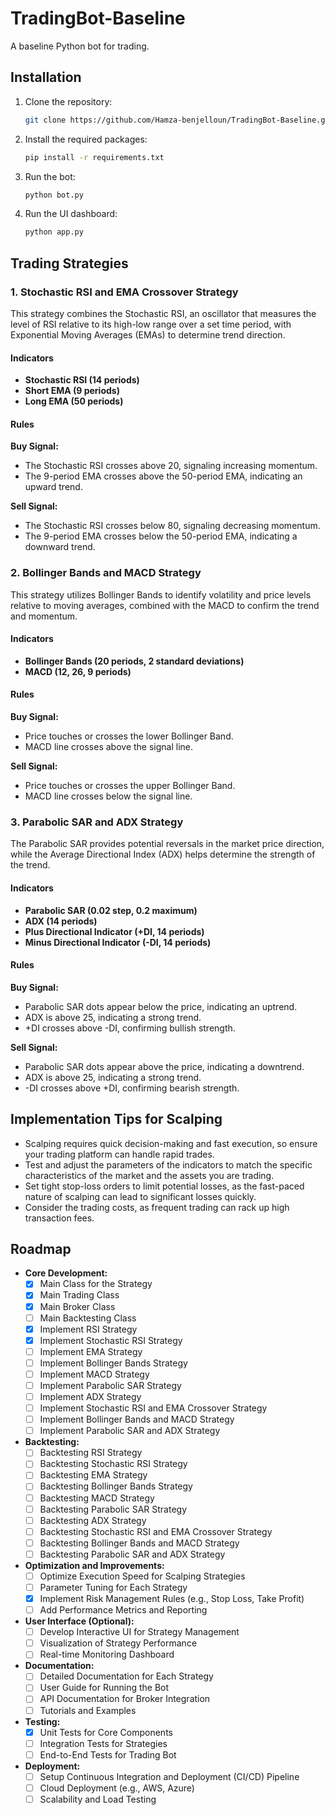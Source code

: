 # TradingBot-Baseline

A baseline Python bot for trading.

## Installation

1. Clone the repository:
   ```bash
   git clone https://github.com/Hamza-benjelloun/TradingBot-Baseline.git
   ```
2. Install the required packages:
   ```bash
   pip install -r requirements.txt
   ```
3. Run the bot:
   ```bash
   python bot.py
   ```
4. Run the UI dashboard:
   ```bash
   python app.py
   ```

## Trading Strategies

### 1. Stochastic RSI and EMA Crossover Strategy

This strategy combines the Stochastic RSI, an oscillator that measures the level of RSI relative to its high-low range over a set time period, with Exponential Moving Averages (EMAs) to determine trend direction.

#### Indicators

- **Stochastic RSI (14 periods)**
- **Short EMA (9 periods)**
- **Long EMA (50 periods)**

#### Rules

**Buy Signal:**

- The Stochastic RSI crosses above 20, signaling increasing momentum.
- The 9-period EMA crosses above the 50-period EMA, indicating an upward trend.

**Sell Signal:**

- The Stochastic RSI crosses below 80, signaling decreasing momentum.
- The 9-period EMA crosses below the 50-period EMA, indicating a downward trend.

### 2. Bollinger Bands and MACD Strategy

This strategy utilizes Bollinger Bands to identify volatility and price levels relative to moving averages, combined with the MACD to confirm the trend and momentum.

#### Indicators

- **Bollinger Bands (20 periods, 2 standard deviations)**
- **MACD (12, 26, 9 periods)**

#### Rules

**Buy Signal:**

- Price touches or crosses the lower Bollinger Band.
- MACD line crosses above the signal line.

**Sell Signal:**

- Price touches or crosses the upper Bollinger Band.
- MACD line crosses below the signal line.

### 3. Parabolic SAR and ADX Strategy

The Parabolic SAR provides potential reversals in the market price direction, while the Average Directional Index (ADX) helps determine the strength of the trend.

#### Indicators

- **Parabolic SAR (0.02 step, 0.2 maximum)**
- **ADX (14 periods)**
- **Plus Directional Indicator (+DI, 14 periods)**
- **Minus Directional Indicator (-DI, 14 periods)**

#### Rules

**Buy Signal:**

- Parabolic SAR dots appear below the price, indicating an uptrend.
- ADX is above 25, indicating a strong trend.
- +DI crosses above -DI, confirming bullish strength.

**Sell Signal:**

- Parabolic SAR dots appear above the price, indicating a downtrend.
- ADX is above 25, indicating a strong trend.
- -DI crosses above +DI, confirming bearish strength.

## Implementation Tips for Scalping

- Scalping requires quick decision-making and fast execution, so ensure your trading platform can handle rapid trades.
- Test and adjust the parameters of the indicators to match the specific characteristics of the market and the assets you are trading.
- Set tight stop-loss orders to limit potential losses, as the fast-paced nature of scalping can lead to significant losses quickly.
- Consider the trading costs, as frequent trading can rack up high transaction fees.

## Roadmap

- **Core Development:**
  - [x] Main Class for the Strategy
  - [x] Main Trading Class
  - [x] Main Broker Class
  - [ ] Main Backtesting Class
  - [x] Implement RSI Strategy
  - [x] Implement Stochastic RSI Strategy
  - [ ] Implement EMA Strategy
  - [ ] Implement Bollinger Bands Strategy
  - [ ] Implement MACD Strategy
  - [ ] Implement Parabolic SAR Strategy
  - [ ] Implement ADX Strategy
  - [ ] Implement Stochastic RSI and EMA Crossover Strategy
  - [ ] Implement Bollinger Bands and MACD Strategy
  - [ ] Implement Parabolic SAR and ADX Strategy

- **Backtesting:**
  - [ ] Backtesting RSI Strategy
  - [ ] Backtesting Stochastic RSI Strategy
  - [ ] Backtesting EMA Strategy
  - [ ] Backtesting Bollinger Bands Strategy
  - [ ] Backtesting MACD Strategy
  - [ ] Backtesting Parabolic SAR Strategy
  - [ ] Backtesting ADX Strategy
  - [ ] Backtesting Stochastic RSI and EMA Crossover Strategy
  - [ ] Backtesting Bollinger Bands and MACD Strategy
  - [ ] Backtesting Parabolic SAR and ADX Strategy

- **Optimization and Improvements:**
  - [ ] Optimize Execution Speed for Scalping Strategies
  - [ ] Parameter Tuning for Each Strategy
  - [x] Implement Risk Management Rules (e.g., Stop Loss, Take Profit)
  - [ ] Add Performance Metrics and Reporting

- **User Interface (Optional):**
  - [ ] Develop Interactive UI for Strategy Management
  - [ ] Visualization of Strategy Performance
  - [ ] Real-time Monitoring Dashboard

- **Documentation:**
  - [ ] Detailed Documentation for Each Strategy
  - [ ] User Guide for Running the Bot
  - [ ] API Documentation for Broker Integration
  - [ ] Tutorials and Examples

- **Testing:**
  - [x] Unit Tests for Core Components
  - [ ] Integration Tests for Strategies
  - [ ] End-to-End Tests for Trading Bot

- **Deployment:**
  - [ ] Setup Continuous Integration and Deployment (CI/CD) Pipeline
  - [ ] Cloud Deployment (e.g., AWS, Azure)
  - [ ] Scalability and Load Testing